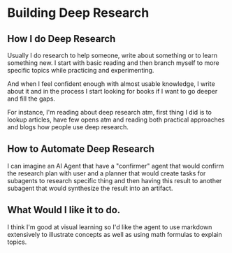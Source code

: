 # Building Deep Research

## How I do Deep Research

Usually I do research to help someone, write about something or to learn something new. I start with basic reading and then branch myself to more specific topics while practicing and experimenting.

And when I feel confident enough with almost usable knowledge, I write about it and in the process I start looking for books if I want to go deeper and fill the gaps.

For instance, I'm reading about deep research atm, first thing I did is to lookup articles, have few opens atm and reading both practical approaches and blogs how people use deep research.

## How to Automate Deep Research

I can imagine an AI Agent that have a "confirmer" agent that would confirm the research plan with user and a planner that would create tasks for subagents to research specific thing and then having this result to another subagent that would synthesize the result into an artifact.

## What Would I like it to do.

I think I'm good at visual learning so I'd like the agent to use markdown extensively to illustrate concepts as well as using math formulas to explain topics.